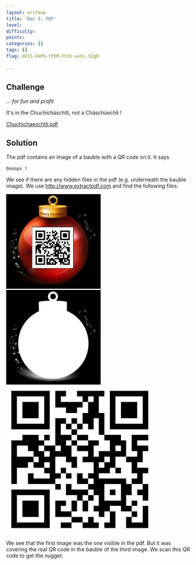```yaml
---
layout: writeup
title: 'Dec 5: PDF'
level:
difficulty:
points:
categories: []
tags: []
flag: HV15-bkPb-tPEM-Fh3n-wvOi-5ZgD

---
```


## Challenge

*... for fun and profit*

It's in the Chuchichäschtli, not a Chäschüechli !

[Chuchichaeschtli.pdf](writeupfiles/Chuchichaeschtli.pdf)

## Solution

The pdf contains an image of a bauble with a QR code on it. It says

    Oooops !

We see if there are any hidden files in the pdf (e.g. underneath the
bauble image). We use http://www.extractpdf.com and find the following
files:

![](writeupfiles/Chuchichaeschtli/Chuchichaeschtli-000.jpg)
![](writeupfiles/Chuchichaeschtli/Chuchichaeschtli-001.png)
![](writeupfiles/Chuchichaeschtli/Chuchichaeschtli-002.png)

We see that the first image was the one visible in the pdf. But it was
covering the real QR code in the bauble of the third image. We scan this
QR code to get the nugget.



